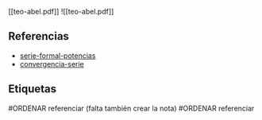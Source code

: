 [[teo-abel.pdf]]
![[teo-abel.pdf]]

## Referencias
- [serie-formal-potencias](./serie-formal-potencias.md)
- [convergencia-serie](./convergencia-serie.md)

## Etiquetas
#ORDENAR referenciar (falta también crear la nota)
#ORDENAR referenciar
